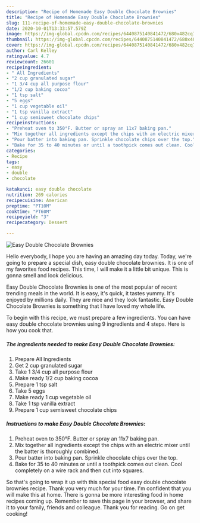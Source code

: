 ```yaml
---
description: "Recipe of Homemade Easy Double Chocolate Brownies"
title: "Recipe of Homemade Easy Double Chocolate Brownies"
slug: 111-recipe-of-homemade-easy-double-chocolate-brownies
date: 2020-10-01T13:33:57.579Z
image: https://img-global.cpcdn.com/recipes/6440875140841472/680x482cq70/easy-double-chocolate-brownies-recipe-main-photo.jpg
thumbnail: https://img-global.cpcdn.com/recipes/6440875140841472/680x482cq70/easy-double-chocolate-brownies-recipe-main-photo.jpg
cover: https://img-global.cpcdn.com/recipes/6440875140841472/680x482cq70/easy-double-chocolate-brownies-recipe-main-photo.jpg
author: Carl Kelley
ratingvalue: 4.7
reviewcount: 26601
recipeingredient:
- " All Ingredients"
- "2 cup granulated sugar"
- "1 3/4 cup all purpose flour"
- "1/2 cup baking cocoa"
- "1 tsp salt"
- "5 eggs"
- "1 cup vegetable oil"
- "1 tsp vanilla extract"
- "1 cup semisweet chocolate chips"
recipeinstructions:
- "Preheat oven to 350°F. Butter or spray an 11x7 baking pan."
- "Mix together all ingredients except the chips with an electric mixer until the batter is thoroughly combined."
- "Pour batter into baking pan. Sprinkle chocolate chips over the top."
- "Bake for 35 to 40 minutes or until a toothpick comes out clean. Cool completely on a wire rack and then cut into squares."
categories:
- Recipe
tags:
- easy
- double
- chocolate

katakunci: easy double chocolate 
nutrition: 269 calories
recipecuisine: American
preptime: "PT10M"
cooktime: "PT60M"
recipeyield: "3"
recipecategory: Dessert

---
```



![Easy Double Chocolate Brownies](https://img-global.cpcdn.com/recipes/6440875140841472/680x482cq70/easy-double-chocolate-brownies-recipe-main-photo.jpg)

Hello everybody, I hope you are having an amazing day today. Today, we're going to prepare a special dish, easy double chocolate brownies. It is one of my favorites food recipes. This time, I will make it a little bit unique. This is gonna smell and look delicious.

Easy Double Chocolate Brownies is one of the most popular of recent trending meals in the world. It is easy, it's quick, it tastes yummy. It's enjoyed by millions daily. They are nice and they look fantastic. Easy Double Chocolate Brownies is something that I have loved my whole life.




To begin with this recipe, we must prepare a few ingredients. You can have easy double chocolate brownies using 9 ingredients and 4 steps. Here is how you cook that.

<!--inarticleads1-->

##### The ingredients needed to make Easy Double Chocolate Brownies:

1. Prepare  All Ingredients
1. Get 2 cup granulated sugar
1. Take 1 3/4 cup all purpose flour
1. Make ready 1/2 cup baking cocoa
1. Prepare 1 tsp salt
1. Take 5 eggs
1. Make ready 1 cup vegetable oil
1. Take 1 tsp vanilla extract
1. Prepare 1 cup semisweet chocolate chips




<!--inarticleads2-->

##### Instructions to make Easy Double Chocolate Brownies:

1. Preheat oven to 350°F. Butter or spray an 11x7 baking pan.
1. Mix together all ingredients except the chips with an electric mixer until the batter is thoroughly combined.
1. Pour batter into baking pan. Sprinkle chocolate chips over the top.
1. Bake for 35 to 40 minutes or until a toothpick comes out clean. Cool completely on a wire rack and then cut into squares.




So that's going to wrap it up with this special food easy double chocolate brownies recipe. Thank you very much for your time. I'm confident that you will make this at home. There is gonna be more interesting food in home recipes coming up. Remember to save this page in your browser, and share it to your family, friends and colleague. Thank you for reading. Go on get cooking!
